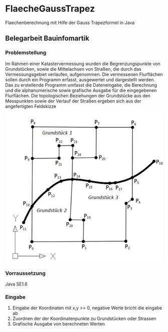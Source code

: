 # FlaecheGaussTrapez
 Flaechenberechnung mit Hilfe der Gauss Trapezformel in Java

## Belegarbeit Bauinfomartik ##

### Problemstellung ###

Im Rahmen einer Katastervermessung wurden die Begrenzungspunkte von Grundstücken, sowie die
Mittelachsen von Straßen, die durch das Vermessungsgebiet verlaufen, aufgenommen. Die vermessenen
Flurflächen sollen durch ein Programm erfasst, ausgewertet und dargestellt werden.
Das zu erstellende Programm umfasst die Dateneingabe, die Berechnung und die alphanumerische sowie
grafische Ausgabe für die eingegebenen Flurflächen. Die topologischen Beziehungen der Grundstücke aus
den Messpunkten sowie der Verlauf der Straßen ergeben sich aus der angefertigten Feldskizze
 
![Feldskizze](img/skizze.jpg?raw=true "Feldskizze")

### Vorraussetzung
Java SE1.6

### Eingabe
1. Eingabe der Koordinaten mit x,y >= 0, negative Werte bricht die eingabe ab
2. Zuordnen der der Koordinatenpunkte zu Grundstücken oder Strassen
3. Grafische Ausgabe von berechneten Werten
